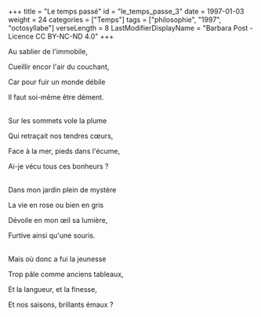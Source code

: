 +++
title = "Le temps passé"
id = "le_temps_passe_3"
date = 1997-01-03
weight = 24
categories = ["Temps"]
tags = ["philosophie", "1997", "octosyllabe"]
verseLength = 8
LastModifierDisplayName = "Barbara Post - Licence CC BY-NC-ND 4.0"
+++

Au sablier de l'immobile,

Cueillir encor l'air du couchant,

Car pour fuir un monde débile

Il faut soi-même être dément.

 \
Sur les sommets vole la plume

Qui retraçait nos tendres cœurs,

Face à la mer, pieds dans l'écume,

Ai-je vécu tous ces bonheurs ?

 \
Dans mon jardin plein de mystère

La vie en rose ou bien en gris

Dévoile en mon œil sa lumière,

Furtive ainsi qu'une souris.

 \
Mais où donc a fui la jeunesse

Trop pâle comme anciens tableaux,

Et la langueur, et la finesse,

Et nos saisons, brillants émaux ?
